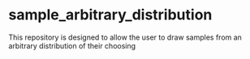 # sample_arbitrary_distribution
This repository is designed to allow the user to draw samples from an arbitrary distribution of their choosing
